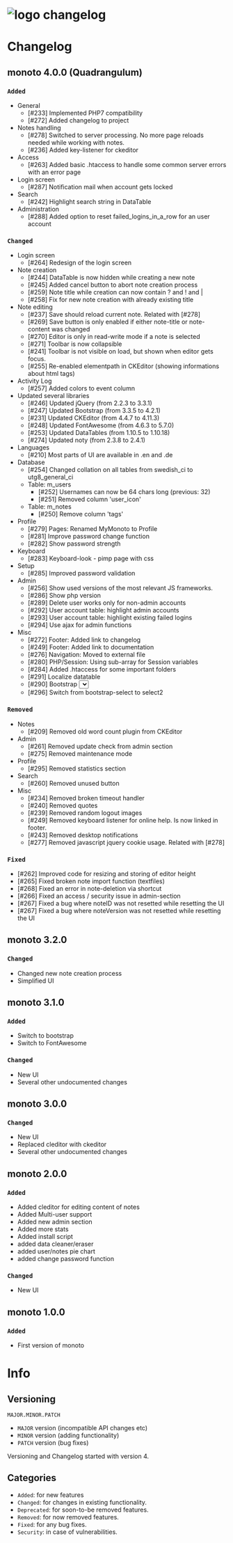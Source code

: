 ![logo](https://raw.githubusercontent.com/yafp/monoto/master/www/images/logo/monotoLogoBlack.png) changelog
==========

# Changelog
## monoto 4.0.0 (Quadrangulum)
###  ```Added```
* General
  * [#233] Implemented PHP7 compatibility
  * [#272] Added changelog to project
* Notes handling
  * [#278] Switched to server processing. No more page reloads needed while working with notes.
  * [#236] Added key-listener for ckeditor
* Access  
  * [#263] Added basic .htaccess to handle some common server errors with an error page
* Login screen
  * [#287] Notification mail when account gets locked
* Search
  * [#242] Highlight search string in DataTable
* Administration
  * [#288] Added option to reset failed_logins_in_a_row for an user account

###  ```Changed```
* Login screen
  * [#264] Redesign of the login screen
* Note creation
  * [#244] DataTable is now hidden while creating a new note
  * [#245] Added cancel button to abort note creation process
  * [#259] Note title while creation can now contain ? and ! and |
  * [#258] Fix for new note creation with already existing title
* Note editing
  * [#237] Save should reload current note. Related with [#278]
  * [#269] Save button is only enabled if either note-title or note-content was changed
  * [#270] Editor is only in read-write mode if a note is selected
  * [#271] Toolbar is now collapsible
  * [#241] Toolbar is not visible on load, but shown when editor gets focus.
  * [#255] Re-enabled elementpath in CKEditor (showing informations about html tags)
* Activity Log  
  * [#257] Added colors to event column
* Updated several libraries  
  * [#246] Updated jQuery (from 2.2.3 to 3.3.1)
  * [#247] Updated Bootstrap (from 3.3.5 to 4.2.1)
  * [#231] Updated CKEditor (from 4.4.7 to 4.11.3)
  * [#248] Updated FontAwesome (from 4.6.3 to 5.7.0)
  * [#253] Updated DataTables (from 1.10.5 to 1.10.18)
  * [#274] Updated noty (from 2.3.8 to 2.4.1)
* Languages
  * [#210] Most parts of UI are available in .en and .de
* Database
  * [#254] Changed collation on all tables from swedish_ci to utg8_general_ci
  * Table: m_users
    * [#252] Usernames can now be 64 chars long (previous: 32)
    * [#251] Removed column 'user_icon'
  * Table: m_notes
    * [#250] Remove column 'tags'
* Profile
    * [#279] Pages: Renamed MyMonoto to Profile
    * [#281] Improve password change function
    * [#282] Show password strength
* Keyboard
    * [#283] Keyboard-look - pimp page with css
* Setup
    * [#285] Improved password validation
* Admin
    * [#256] Show used versions of the most relevant JS frameworks.
    * [#286] Show php version
    * [#289] Delete user works only for non-admin accounts
    * [#292] User account table: highlight admin accounts
    * [#293] User account table: highlight existing failed logins
    * [#294] Use ajax for admin functions
* Misc
  * [#272] Footer: Added link to changelog
  * [#249] Footer: Added link to documentation
  * [#276] Navigation: Moved to external file
  * [#280] PHP/Session: Using sub-array for Session variables
  * [#284] Added .htaccess for some important folders
  * [#291] Localize datatable
  * [#290] Bootstrap <select>
  * [#296] Switch from bootstrap-select to select2

###  ```Removed```
* Notes
  * [#209] Removed old word count plugin from CKEditor
* Admin
  * [#261] Removed update check from admin section
  * [#275] Removed maintenance mode
* Profile
  * [#295] Removed statistics section
* Search
  * [#260] Removed unused button
* Misc
  * [#234] Removed broken timeout handler
  * [#240] Removed quotes
  * [#239] Removed random logout images
  * [#249] Removed keyboard listener for online help. Is now linked in footer.
  * [#243] Removed desktop notifications
  * [#277] Removed javascript jquery cookie usage. Related with [#278]

###  ```Fixed```
* [#262] Improved code for resizing and storing of editor height
* [#265] Fixed broken note import function (textfiles)
* [#268] Fixed an error in note-deletion via shortcut
* [#266] Fixed an access / security issue in admin-section
* [#267] Fixed a bug where noteID was not resetted while resetting the UI
* [#267] Fixed a bug where noteVersion was not resetted while resetting the UI


## monoto 3.2.0
###  ```Changed```
* Changed new note creation process
* Simplified UI


## monoto 3.1.0
###  ```Added```
* Switch to bootstrap
* Switch to FontAwesome

###  ```Changed```
* New UI
* Several other undocumented changes


## monoto 3.0.0
###  ```Changed```
* New UI
* Replaced cleditor with ckeditor
* Several other undocumented changes


## monoto 2.0.0
###  ```Added```
* Added cleditor for editing content of notes
* Added Multi-user support
* Added new admin section
* Added more stats
* Added install script
* added data cleaner/eraser
* added user/notes pie chart
* added change password function

###  ```Changed```
* New UI


## monoto 1.0.0
###  ```Added```
* First version of monoto








# Info
## Versioning

  ```
  MAJOR.MINOR.PATCH
  ```

* ```MAJOR``` version (incompatible API changes etc)
* ```MINOR``` version (adding functionality)
* ```PATCH``` version (bug fixes)

Versioning and Changelog started with version 4.


## Categories
* ```Added```: for new features
* ```Changed```: for changes in existing functionality.
* ```Deprecated```: for soon-to-be removed features.
* ```Removed```: for now removed features.
* ```Fixed```: for any bug fixes.
* ```Security```: in case of vulnerabilities.
